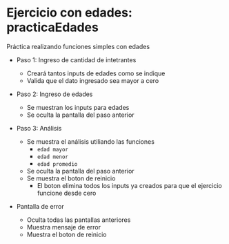 # Ejercicio con edades: practicaEdades
Práctica realizando funciones simples con edades

- Paso 1: Ingreso de cantidad de intetrantes
  - Creará tantos inputs de edades como se indique
  - Valida que el dato ingresado sea mayor a cero

- Paso 2: Ingreso de edades
  - Se muestran los inputs para edades
  - Se oculta la pantalla del paso anterior

- Paso 3: Análisis
  - Se muestra el análisis utiliando las funciones
    - `edad mayor`
    - `edad menor`
    - `edad promedio`
  - Se oculta la pantalla del paso anterior
  - Se muestra el boton de reinicio
    - El boton elimina todos los inputs ya creados para que el ejercicio funcione desde cero

- Pantalla de error
  - Oculta todas las pantallas anteriores
  - Muestra mensaje de error
  - Muestra el boton de reinicio